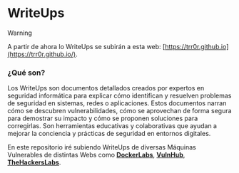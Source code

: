 # WriteUps
> [!WARNING]  
> A partir de ahora lo WriteUps se subirán a esta web: [https://trr0r.github.io](https://trr0r.github.io/).
### ¿Qué son?
Los WriteUps son documentos detallados creados por expertos en seguridad informática para explicar cómo identifican y resuelven problemas de seguridad en sistemas, redes o aplicaciones. Estos documentos narran cómo se descubren vulnerabilidades, cómo se aprovechan de forma segura para demostrar su impacto y cómo se proponen soluciones para corregirlas. Son herramientas educativas y colaborativas que ayudan a mejorar la conciencia y prácticas de seguridad en entornos digitales.

En este repositorio iré subiendo WriteUps de diversas Máquinas Vulnerables de distintas Webs como **[DockerLabs](https://dockerlabs.es/)**, **[VulnHub](https://www.vulnhub.com/)**, **[TheHackersLabs](https://thehackerslabs.com/)**.
